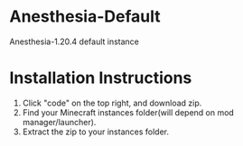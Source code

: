 # Anesthesia-Default
Anesthesia-1.20.4 default instance

# Installation Instructions
1. Click "code" on the top right, and download zip.
2. Find your Minecraft instances folder(will depend on mod manager/launcher).
3. Extract the zip to your instances folder.
